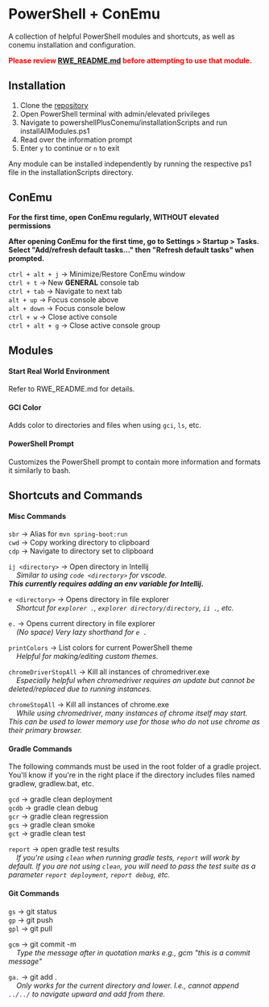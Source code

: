 # PowerShell + ConEmu

A collection of helpful PowerShell modules and shortcuts, as well as conemu installation and configuration.

<span style="color:red">**Please review [RWE_README.md](./RWE_README.md) before attempting to use that module.**</span>

## Installation

1. Clone the [repository](https://github.com/tldav/powershellPlusConemu)
2. Open PowerShell terminal with admin/elevated privileges
3. Navigate to powershellPlusConemu/installationScripts and run installAllModules.ps1
4. Read over the information prompt
5. Enter `y` to continue or `n` to exit

Any module can be installed independently by running the respective ps1 file in the installationScripts directory.

## ConEmu

**For the first time, open ConEmu regularly, WITHOUT elevated permissions**

**After opening ConEmu for the first time, go to Settings > Startup > Tasks. Select "Add/refresh default tasks..." then "Refresh default tasks" when prompted.**

`ctrl + alt + j` &rarr; Minimize/Restore ConEmu window\
`ctrl + t` &rarr; New **GENERAL** console tab\
`ctrl + tab` &rarr; Navigate to next tab\
`alt + up` &rarr; Focus console above\
`alt + down` &rarr; Focus console below\
`ctrl + w` &rarr; Close active console\
`ctrl + alt + g` &rarr; Close active console group

## Modules

#### Start Real World Environment

Refer to RWE_README.md for details.

#### GCI Color

Adds color to directories and files when using `gci`, `ls`, etc.

#### PowerShell Prompt

Customizes the PowerShell prompt to contain more information and formats it similarly to bash.

## Shortcuts and Commands

#### Misc Commands

`sbr` &rarr; Alias for `mvn spring-boot:run`&nbsp;\
`cwd` &rarr; Copy working directory to clipboard\
`cdp` &rarr; Navigate to directory set to clipboard

`ij <directory>` &rarr; Open directory in Intellij\
 &nbsp;&nbsp;&nbsp;&nbsp;_Similar to using `code <directory>` for vscode.\
 **This currently requires adding an env variable for Intellij.**_

`e <directory>` &rarr; Opens directory in file explorer\
&nbsp;&nbsp;&nbsp;&nbsp;_Shortcut for `explorer .`, `explorer directory/directory`, `ii .`, etc._

`e.` &rarr; Opens current directory in file explorer\
&nbsp;&nbsp;&nbsp;&nbsp;_(No space) Very lazy shorthand for `e .`_

`printColors` &rarr; List colors for current PowerShell theme\
&nbsp;&nbsp;&nbsp;&nbsp;_Helpful for making/editing custom themes._

`chromeDriverStopAll` &rarr; Kill all instances of chromedriver.exe\
&nbsp;&nbsp;&nbsp;&nbsp;_Especially helpful when chromedriver requires an update but cannot be deleted/replaced due to running instances._

`chromeStopAll` &rarr; Kill all instances of chrome.exe\
&nbsp;&nbsp;&nbsp;&nbsp;_While using chromedriver, many instances of chrome itself may start. This can be used to lower memory use for those who do not use chrome as their primary browser._

#### Gradle Commands

The following commands must be used in the root folder of a gradle project. You'll know if you're in the right place if the directory includes files named gradlew, gradlew.bat, etc.

`gcd` &rarr; gradle clean deployment\
`gcdb` &rarr; gradle clean debug\
`gcr` &rarr; gradle clean regression\
`gcs` &rarr; gradle clean smoke\
`gct` &rarr; gradle clean test

`report` &rarr; open gradle test results\
&nbsp;&nbsp;&nbsp;&nbsp;_If you're using `clean` when running gradle tests, `report` will work by default. If you are not using `clean`, you will need to pass the test suite as a parameter `report deployment`, `report debug`, etc._

#### Git Commands

`gs` &rarr; git status\
`gp` &rarr; git push\
`gpl` &rarr; git pull

`gcm` &rarr; git commit -m\
&nbsp;&nbsp;&nbsp;&nbsp;_Type the message after in quotation marks e.g., gcm "this is a commit message"_

`ga.` &rarr; git add .\
&nbsp;&nbsp;&nbsp;&nbsp;_Only works for the current directory and lower. I.e., cannot append `../../` to navigate upward and add from there._
